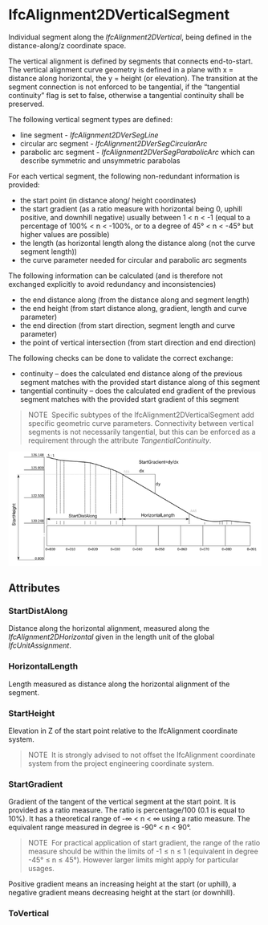 # IfcAlignment2DVerticalSegment

Individual segment along the _IfcAlignment2DVertical_, being defined in the distance-along/z coordinate space.

The vertical alignment is defined by segments that connects end-to-start. The vertical alignment curve geometry is defined in a plane with x = distance along horizontal, the y = height (or elevation). The transition at the segment connection is not enforced to be tangential, if the “tangential continuity” flag is set to false, otherwise a tangential continuity shall be preserved.

The following vertical segment types are defined:

* line segment - _IfcAlignment2DVerSegLine_
* circular arc segment - _IfcAlignment2DVerSegCircularArc_
* parabolic arc segment - _IfcAlignment2DVerSegParabolicArc_ which can describe symmetric and unsymmetric parabolas

For each vertical segment, the following non-redundant information is provided:

* the start point (in distance along/ height coordinates)
* the start gradient (as a ratio measure with horizontal being 0, uphill positive, and downhill negative) usually between 1 < n < -1 (equal to a percentage of 100% < n < -100%, or to a degree of 45&deg; < n < -45&deg; but higher values are possible)
* the length (as horizontal length along the distance along (not the curve segment length))
* the curve parameter needed for circular and parabolic arc segments

The following information can be calculated (and is therefore not exchanged explicitly to avoid redundancy and inconsistencies)

* the end distance along (from the distance along and segment length)
* the end height (from start distance along, gradient, length and curve parameter)
* the end direction (from start direction, segment length and curve parameter)
* the point of vertical intersection (from start direction and end direction)

The following checks can be done to validate the correct exchange:

* continuity – does the calculated end distance along of the previous segment matches with the provided start distance along of this segment
* tangential continuity – does the calculated end gradient of the previous segment matches with the provided start gradient of this segment

> NOTE&nbsp; Specific subtypes of the <span class="self-ref">IfcAlignment2DVerticalSegment</span> add specific geometric curve parameters. Connectivity between vertical segments is not necessarily tangential, but this can be enforced as a requirement through the attribute _TangentialContinuity_.

!["Alignment vertical segment"](../../../../figures/ifcalignment2dverticalsegment.png "Figure 1 &mdash; Alignment vertical segment")

## Attributes

### StartDistAlong
Distance along the horizontal alignment, measured along the _IfcAlignment2DHorizontal_ given in the length unit of the global _IfcUnitAssignment_.

### HorizontalLength
Length measured as distance along the horizontal alignment of the segment.

### StartHeight
Elevation in Z of the start point relative to the IfcAlignment coordinate system.
> NOTE&nbsp; It is strongly advised to not offset the IfcAlignment coordinate system from the project engineering coordinate system.

### StartGradient
Gradient of the tangent of the vertical segment at the start point. It is provided as a ratio measure. The ratio is percentage/100 (0.1 is equal to 10%). It has a theoretical range of -∞ < n < ∞ using a ratio measure. The equivalent range measured in degree is -90° < n < 90°.
> NOTE&nbsp; For practical application of start gradient, the range of the ratio measure should be within the limits of -1 ≤ n ≤ 1 (equivalent in degree -45° ≤ n ≤ 45°). However larger limits might apply for particular usages.

Positive gradient means an increasing height at the start (or uphill), a negative gradient means decreasing height at the start (or downhill).

### ToVertical


